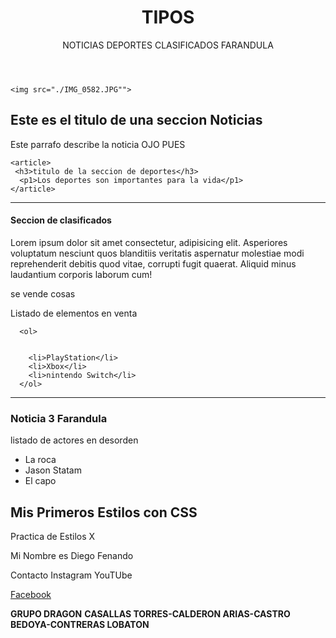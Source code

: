 <!DOCTYPE html>
<html lang=""es">
<head>
  <title>GRUPO DRAGON - ATAQUES COMUNES</title>
  <link rel="stylesheet" type="text/css" href="./estilos.css" />
</head>
<body>
  
  <header>
  <h1>TIPOS</h1>

  <span>NOTICIAS</span>
  <span>DEPORTES</span>
  <span>CLASIFICADOS</span>
  <span>FARANDULA</span>
 </header>

 <main>

    <img src="./IMG_0582.JPG"">
  <section>
    <article>
      <h2>Este es el titulo de una seccion Noticias</h2>
      <p1>Este parrafo describe la noticia OJO PUES</p1>
    </article>
  
    <article>
     <h3>titulo de la seccion de deportes</h3>
      <p1>Los deportes son importantes para la vida</p1>
    </article>
</section>
<hr />
<section>
  <article>
  <h4>Seccion de clasificados</h4>
  <div>  
      <p>Lorem ipsum dolor sit amet consectetur, adipisicing elit. Asperiores voluptatum nesciunt quos blanditiis veritatis aspernatur molestiae modi reprehenderit debitis quod vitae, corrupti fugit quaerat. Aliquid minus laudantium corporis laborum cum!</p>
       <p>se vende cosas</p>
       <p>Listado de elementos en venta</p>
  </div>

      <ol>


        <li>PlayStation</li>
        <li>Xbox</li>
        <li>nintendo Switch</li>
      </ol>
  </article>
</section>

<hr />
<section>
<article>
<h3>Noticia 3 Farandula</h3>
<p>listado de actores en desorden</p>

<ul>
<li>La roca</li>
<li> Jason Statam</li>
<li>El capo</li>


</ul>
</article>
</section>

<section class="Fondo">
<h1>Mis Primeros Estilos con CSS</h1>
<p class="MiTexto">Practica de Estilos X</p>
</section>
</main>

<footer>  
  <p>Mi Nombre es Diego Fenando</p>

  <span>Contacto</span>
  <Span>Instagram</Span>
  <Span>YouTUbe</Span>

  <a href="./Facebook.html">Facebook</a>
</footer>



</body>

</html>


**GRUPO DRAGON**
**CASALLAS TORRES-CALDERON ARIAS-CASTRO BEDOYA-CONTRERAS LOBATON**
